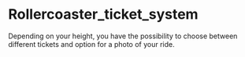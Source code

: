 # Rollercoaster_ticket_system
Depending on your height, you have the possibility to choose between different tickets and option for a photo of your ride. 
